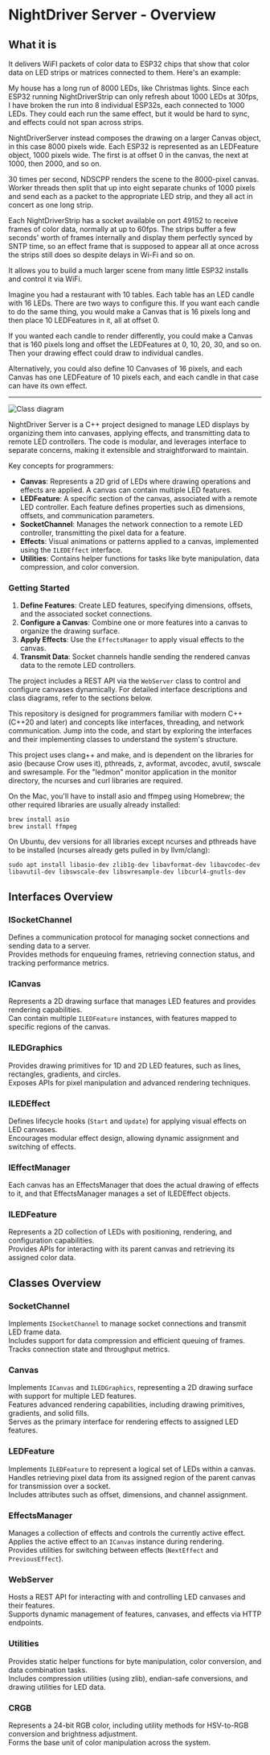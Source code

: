 # NightDriver Server - Overview

## What it is

It delivers WiFI packets of color data to ESP32 chips that show that color data on LED strips or matrices connected to them.  Here's an example:

My house has a long run of 8000 LEDs, like Christmas lights.  Since each ESP32 running NightDriverStrip can only refresh about 1000 LEDs at 30fps, I have broken the run into 8 individual ESP32s, each connected to 1000 LEDs.  They could each run the same effect, but it would be hard to sync, and effects could not span across strips.

NightDriverServer instead composes the drawing on a larger Canvas object, in this case 8000 pixels wide.  Each ESP32 is represented as an LEDFeature object, 1000 pixels wide.  The first is at offset 0 in the canvas, the next at 1000, then 2000, and so on.  

30 times per second, NDSCPP renders the scene to the 8000-pixel canvas.  Worker threads then split that up into eight separate chunks of 1000 pixels and send each as a packet to the appropriate LED strip, and they all act in concert as one long strip.

Each NightDriverStrip has a socket available on port 49152 to receive frames of color data, normally at up to 60fps.  The strips buffer a few seconds' worth of frames internally and display them perfectly synced by SNTP time, so an effect frame that is supposed to appear all at once across the strips still does so despite delays in Wi-Fi and so on.

It allows you to build a much larger scene from many little ESP32 installs and control it via WiFi.  

Imagine you had a restaurant with 10 tables.  Each table has an LED candle with 16 LEDs.  There are two ways to configure this.  If you want each candle to do the same thing, you would make a Canvas that is 16 pixels long and then place 10 LEDFeatures in it, all at offset 0.

If you wanted each candle to render differently, you could make a Canvas that is 160 pixels long and offset the LEDFeatures at 0, 10, 20, 30, and so on.  Then your drawing effect could draw to individual candles.

Alternatively, you could also define 10 Canvases of 16 pixels, and each Canvas has one LEDFeature of 10 pixels each, and each candle in that case can have its own effect.

-----

![Class diagram](https://github.com/user-attachments/assets/820e37e6-8e1b-4b4b-ab10-6a2f27a34d7f)

NightDriver Server is a C++ project designed to manage LED displays by organizing them into canvases, applying effects, and transmitting data to remote LED controllers. The code is modular, and leverages interface to separate concerns, making it extensible and straightforward to maintain.

Key concepts for programmers:

- **Canvas**: Represents a 2D grid of LEDs where drawing operations and effects are applied. A canvas can contain multiple LED features.
- **LEDFeature**: A specific section of the canvas, associated with a remote LED controller. Each feature defines properties such as dimensions, offsets, and communication parameters.
- **SocketChannel**: Manages the network connection to a remote LED controller, transmitting the pixel data for a feature.
- **Effects**: Visual animations or patterns applied to a canvas, implemented using the `ILEDEffect` interface.
- **Utilities**: Contains helper functions for tasks like byte manipulation, data compression, and color conversion.

### Getting Started

1. **Define Features**: Create LED features, specifying dimensions, offsets, and the associated socket connections.
2. **Configure a Canvas**: Combine one or more features into a canvas to organize the drawing surface.
3. **Apply Effects**: Use the `EffectsManager` to apply visual effects to the canvas.
4. **Transmit Data**: Socket channels handle sending the rendered canvas data to the remote LED controllers.

The project includes a REST API via the `WebServer` class to control and configure canvases dynamically. For detailed interface descriptions and class diagrams, refer to the sections below.

This repository is designed for programmers familiar with modern C++ (C++20 and later) and concepts like interfaces, threading, and network communication. Jump into the code, and start by exploring the interfaces and their implementing classes to understand the system's structure.

This project uses clang++ and make, and is dependent on the libraries for asio (because Crow uses it), pthreads, z, avformat, avcodec, avutil, swscale and swresample. For the "ledmon" monitor application in the monitor directory, the ncurses and curl libraries are required.

On the Mac, you'll have to install asio and ffmpeg using Homebrew; the other required libraries are usually already installed:

```shell
brew install asio
brew install ffmpeg
```

On Ubuntu, dev versions for all libraries except ncurses and pthreads have to be installed (ncurses already gets pulled in by llvm/clang):

```shell
sudo apt install libasio-dev zlib1g-dev libavformat-dev libavcodec-dev libavutil-dev libswscale-dev libswresample-dev libcurl4-gnutls-dev
```

## Interfaces Overview

### ISocketChannel  

Defines a communication protocol for managing socket connections and sending data to a server.  
Provides methods for enqueuing frames, retrieving connection status, and tracking performance metrics.

### ICanvas

Represents a 2D drawing surface that manages LED features and provides rendering capabilities.  
Can contain multiple `ILEDFeature` instances, with features mapped to specific regions of the canvas.

### ILEDGraphics

Provides drawing primitives for 1D and 2D LED features, such as lines, rectangles, gradients, and circles.  
Exposes APIs for pixel manipulation and advanced rendering techniques.

### ILEDEffect  

Defines lifecycle hooks (`Start` and `Update`) for applying visual effects on LED canvases.  
Encourages modular effect design, allowing dynamic assignment and switching of effects.

### IEffectManager

Each canvas has an EffectsManager that does the actual drawing of effects to it, and that EffectsManager
manages a set of ILEDEffect objects.

### ILEDFeature  

Represents a 2D collection of LEDs with positioning, rendering, and configuration capabilities.  
Provides APIs for interacting with its parent canvas and retrieving its assigned color data.

## Classes Overview

### SocketChannel  

Implements `ISocketChannel` to manage socket connections and transmit LED frame data.  
Includes support for data compression and efficient queuing of frames.  
Tracks connection state and throughput metrics.

### Canvas  

Implements `ICanvas` and `ILEDGraphics`, representing a 2D drawing surface with support for multiple LED features.  
Features advanced rendering capabilities, including drawing primitives, gradients, and solid fills.  
Serves as the primary interface for rendering effects to assigned LED features.

### LEDFeature  

Implements `ILEDFeature` to represent a logical set of LEDs within a canvas.  
Handles retrieving pixel data from its assigned region of the parent canvas for transmission over a socket.  
Includes attributes such as offset, dimensions, and channel assignment.

### EffectsManager  

Manages a collection of effects and controls the currently active effect.  
Applies the active effect to an `ICanvas` instance during rendering.  
Provides utilities for switching between effects (`NextEffect` and `PreviousEffect`).

### WebServer  

Hosts a REST API for interacting with and controlling LED canvases and their features.  
Supports dynamic management of features, canvases, and effects via HTTP endpoints.

### Utilities  

Provides static helper functions for byte manipulation, color conversion, and data combination tasks.  
Includes compression utilities (using zlib), endian-safe conversions, and drawing utilities for LED data.

### CRGB  

Represents a 24-bit RGB color, including utility methods for HSV-to-RGB conversion and brightness adjustment.  
Forms the base unit of color manipulation across the system.

